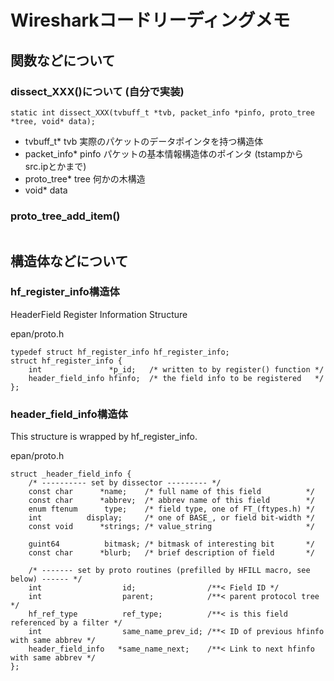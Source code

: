 # Wiresharkコードリーディングメモ




## 関数などについて

### dissect_XXX()について (自分で実装)

```
static int dissect_XXX(tvbuff_t *tvb, packet_info *pinfo, proto_tree *tree, void* data);
```

 - tvbuff_t* tvb 実際のパケットのデータポインタを持つ構造体
 - packet_info* pinfo パケットの基本情報構造体のポインタ (tstampからsrc.ipとかまで)
 - proto_tree* tree  何かの木構造
 - void* data


### proto_tree_add_item()

```
```








## 構造体などについて

### hf_register_info構造体

HeaderField Register Information Structure

epan/proto.h

```
typedef struct hf_register_info hf_register_info;
struct hf_register_info {
	int		          *p_id;   /* written to by register() function */
	header_field_info hfinfo;  /* the field info to be registered   */
};
```


### header_field_info構造体

This structure is wrapped by hf_register_info.

epan/proto.h

```
struct _header_field_info {
	/* ---------- set by dissector --------- */
	const char		*name;    /* full name of this field          */
	const char		*abbrev;  /* abbrev name of this field        */
	enum ftenum		 type;    /* field type, one of FT_(ftypes.h) */
	int			 display;     /* one of BASE_, or field bit-width */
	const void		*strings; /* value_string                     */
 
	guint64			 bitmask; /* bitmask of interesting bit       */
	const char		*blurb;   /* brief description of field       */

	/* ------- set by proto routines (prefilled by HFILL macro, see below) ------ */
	int				     id;                /**< Field ID */
	int					 parent;            /**< parent protocol tree */
	hf_ref_type			 ref_type;          /**< is this field referenced by a filter */
	int                  same_name_prev_id; /**< ID of previous hfinfo with same abbrev */
	header_field_info	*same_name_next;    /**< Link to next hfinfo with same abbrev */
};
```





